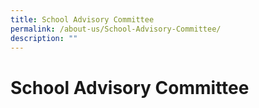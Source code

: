 ```yaml
---
title: School Advisory Committee
permalink: /about-us/School-Advisory-Committee/
description: ""
---
```

School Advisory Committee
=========================